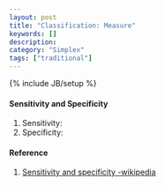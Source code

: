 ```yaml
---
layout: post
title: "Classification: Measure"
keywords: []
description: 
category: "Simplex"
tags: ["traditional"]
---
```

{% include JB/setup %}


####  Sensitivity and Specificity

1. Sensitivity: 
2. Specificity:


#### Reference
1. [Sensitivity and specificity -wikipedia](https://en.wikipedia.org/wiki/Sensitivity_and_specificity)

